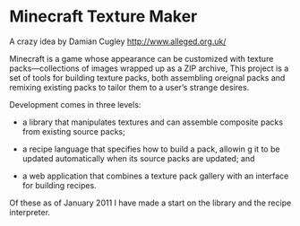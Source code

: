 Minecraft Texture Maker
=======================

A crazy idea by Damian Cugley <http://www.alleged.org.uk/>

Minecraft is a game whose appearance can be customized with texture packs—collections of images wrapped up as a ZIP archive, This project is a set of tools for building texture packs, both assembling oreignal packs and remixing existing packs to tailor them to a user’s strange desires.

Development comes in three levels:

- a library that manipulates textures and can assemble composite packs from existing source packs;

- a recipe language that specifies how to build a pack, allowin g it to be updated automatically when its source packs are updated; and

- a web application that combines a texture pack gallery with an interface for building recipes.

Of these as of January 2011 I have made a start on the library and the recipe interpreter.



